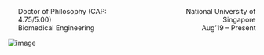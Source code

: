 <style>
  .container {
  display: flex;
  align-items: flex-start;
  justify-content: space-around;
}

img {
}

.text {
  padding-left: 20px;
}
</style>

<div class="container">
      <div class="text" align="left">
        Doctor of Philosophy (CAP: 4.75/5.00)<br>
        Biomedical Engineering
      </div>
      <div class="text" align="right">
        National University of Singapore<br>
        Aug’19 – Present
      </div>
</div>


![image](https://github.com/godpon/GodwinPonraj/assets/66863474/4dcb7ebc-872a-48f6-83ac-9f8b1fcd2d06)
